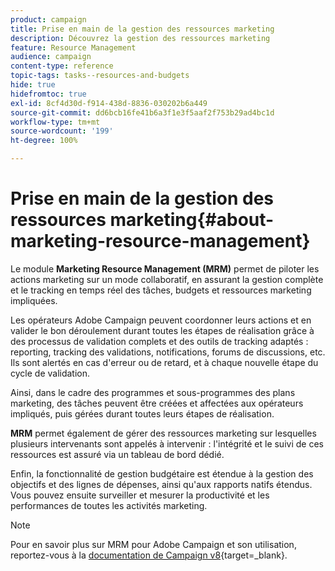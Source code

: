 ```yaml
---
product: campaign
title: Prise en main de la gestion des ressources marketing
description: Découvrez la gestion des ressources marketing
feature: Resource Management
audience: campaign
content-type: reference
topic-tags: tasks--resources-and-budgets
hide: true
hidefromtoc: true
exl-id: 8cf4d30d-f914-438d-8836-030202b6a449
source-git-commit: dd6bcb16fe41b6a3f1e3f5aaf2f753b29ad4bc1d
workflow-type: tm+mt
source-wordcount: '199'
ht-degree: 100%

---
```


# Prise en main de la gestion des ressources marketing{#about-marketing-resource-management}



Le module **Marketing Resource Management (MRM)** permet de piloter les actions marketing sur un mode collaboratif, en assurant la gestion complète et le tracking en temps réel des tâches, budgets et ressources marketing impliquées.

Les opérateurs Adobe Campaign peuvent coordonner leurs actions et en valider le bon déroulement durant toutes les étapes de réalisation grâce à des processus de validation complets et des outils de tracking adaptés : reporting, tracking des validations, notifications, forums de discussions, etc. Ils sont alertés en cas d&#39;erreur ou de retard, et à chaque nouvelle étape du cycle de validation.

Ainsi, dans le cadre des programmes et sous-programmes des plans marketing, des tâches peuvent être créées et affectées aux opérateurs impliqués, puis gérées durant toutes leurs étapes de réalisation.

**MRM** permet également de gérer des ressources marketing sur lesquelles plusieurs intervenants sont appelés à intervenir : l&#39;intégrité et le suivi de ces ressources est assuré via un tableau de bord dédié.

Enfin, la fonctionnalité de gestion budgétaire est étendue à la gestion des objectifs et des lignes de dépenses, ainsi qu&#39;aux rapports natifs étendus. Vous pouvez ensuite surveiller et mesurer la productivité et les performances de toutes les activités marketing.

>[!NOTE]
>
>Pour en savoir plus sur MRM pour Adobe Campaign et son utilisation, reportez-vous à la [documentation de Campaign v8](https://experienceleague.adobe.com/fr/docs/campaign/automation/mrm/about-marketing-resource-management){target=_blank}.

